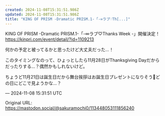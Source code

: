 ```yaml
---
created: 2024-11-08T15:31:51.986Z
updated: 2024-11-08T15:31:51.986Z
title: "KING OF PRISM -Dramatic PRISM.1-「-∞ラブ♡Th[...]"
---
```


<p>KING OF PRISM -Dramatic PRISM.1-「-∞ラブ♡Thanks Week -」開催決定！<br /><a href="https://kinpri.com/event/detail/?id=1109213" target="_blank" rel="nofollow noopener" translate="no"><span class="invisible">https://</span><span class="ellipsis">kinpri.com/event/detail/?id=11</span><span class="invisible">09213</span></a></p><p>何かの予定と被ってるかと思ったけど大丈夫だった…！</p><p>このタイミングなのって、ひょっとしたら11月28日がThanksgiving Dayだからだったりする…？偶然かもしれないけど。</p><p>ちょうど11月21日は誕生日だから舞台挨拶はお誕生日プレゼントになりそう🎁どの日にどこで見ようかな…？</p>

&mdash; 2024-11-08 15:31:51 UTC

Original URL: https://mastodon.social/@sakuramochi0/113448053111856240

